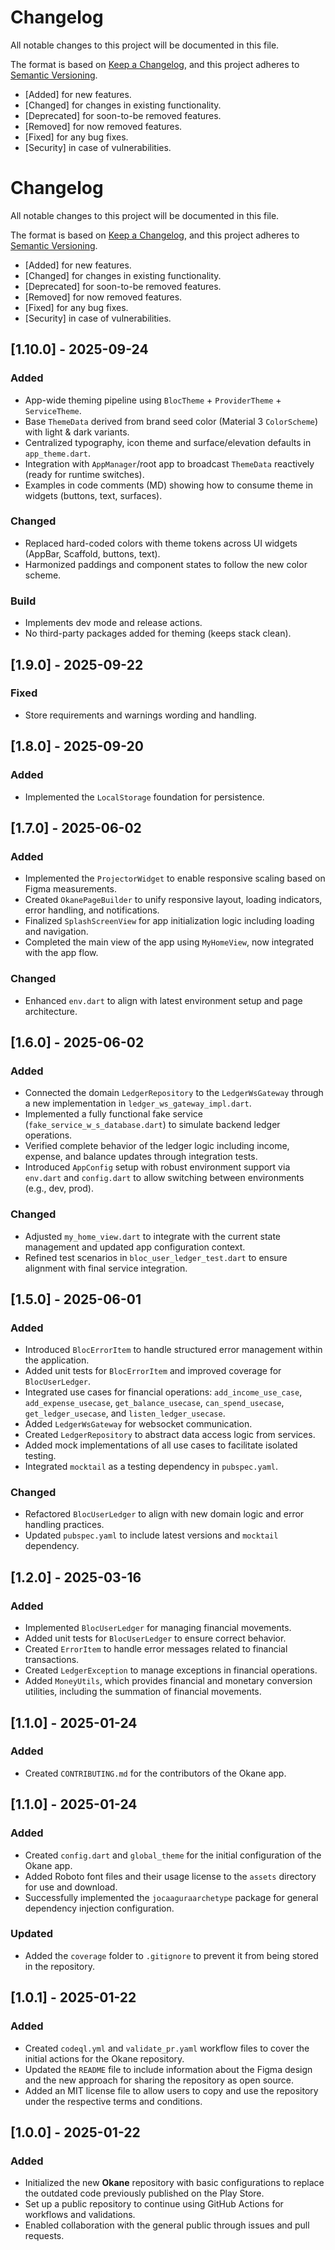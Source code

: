 # Changelog

All notable changes to this project will be documented in this file.

The format is based on [Keep a Changelog](https://keepachangelog.com/en/1.0.0/),
and this project adheres to [Semantic Versioning](https://semver.org/spec/v2.0.0.html).

- [Added] for new features.
- [Changed] for changes in existing functionality.
- [Deprecated] for soon-to-be removed features.
- [Removed] for now removed features.
- [Fixed] for any bug fixes.
- [Security] in case of vulnerabilities.

# Changelog

All notable changes to this project will be documented in this file.

The format is based on [Keep a Changelog](https://keepachangelog.com/en/1.0.0/),
and this project adheres to [Semantic Versioning](https://semver.org/spec/v2.0.0.html).

- [Added] for new features.
- [Changed] for changes in existing functionality.
- [Deprecated] for soon-to-be removed features.
- [Removed] for now removed features.
- [Fixed] for any bug fixes.
- [Security] in case of vulnerabilities.

## [1.10.0] - 2025-09-24

### Added
- App-wide theming pipeline using `BlocTheme` + `ProviderTheme` + `ServiceTheme`.
- Base `ThemeData` derived from brand seed color (Material 3 `ColorScheme`) with light & dark variants.
- Centralized typography, icon theme and surface/elevation defaults in `app_theme.dart`.
- Integration with `AppManager`/root app to broadcast `ThemeData` reactively (ready for runtime switches).
- Examples in code comments (MD) showing how to consume theme in widgets (buttons, text, surfaces).

### Changed
- Replaced hard-coded colors with theme tokens across UI widgets (AppBar, Scaffold, buttons, text).
- Harmonized paddings and component states to follow the new color scheme.

### Build
- Implements dev mode and release actions.
- No third-party packages added for theming (keeps stack clean).

## [1.9.0] - 2025-09-22

### Fixed
- Store requirements and warnings wording and handling.

## [1.8.0] - 2025-09-20

### Added
- Implemented the `LocalStorage` foundation for persistence.

## [1.7.0] - 2025-06-02

### Added

* Implemented the `ProjectorWidget` to enable responsive scaling based on Figma measurements.
* Created `OkanePageBuilder` to unify responsive layout, loading indicators, error handling, and notifications.
* Finalized `SplashScreenView` for app initialization logic including loading and navigation.
* Completed the main view of the app using `MyHomeView`, now integrated with the app flow.

### Changed

* Enhanced `env.dart` to align with latest environment setup and page architecture.

## [1.6.0] - 2025-06-02

### Added

* Connected the domain `LedgerRepository` to the `LedgerWsGateway` through a new implementation in `ledger_ws_gateway_impl.dart`.
* Implemented a fully functional fake service (`fake_service_w_s_database.dart`) to simulate backend ledger operations.
* Verified complete behavior of the ledger logic including income, expense, and balance updates through integration tests.
* Introduced `AppConfig` setup with robust environment support via `env.dart` and `config.dart` to allow switching between environments (e.g., dev, prod).

### Changed

* Adjusted `my_home_view.dart` to integrate with the current state management and updated app configuration context.
* Refined test scenarios in `bloc_user_ledger_test.dart` to ensure alignment with final service integration.



## [1.5.0] - 2025-06-01

### Added

* Introduced `BlocErrorItem` to handle structured error management within the application.
* Added unit tests for `BlocErrorItem` and improved coverage for `BlocUserLedger`.
* Integrated use cases for financial operations: `add_income_use_case`, `add_expense_usecase`, `get_balance_usecase`, `can_spend_usecase`, `get_ledger_usecase`, and `listen_ledger_usecase`.
* Added `LedgerWsGateway` for websocket communication.
* Created `LedgerRepository` to abstract data access logic from services.
* Added mock implementations of all use cases to facilitate isolated testing.
* Integrated `mocktail` as a testing dependency in `pubspec.yaml`.

### Changed

* Refactored `BlocUserLedger` to align with new domain logic and error handling practices.
* Updated `pubspec.yaml` to include latest versions and `mocktail` dependency.

## [1.2.0] - 2025-03-16

### Added
- Implemented `BlocUserLedger` for managing financial movements.
- Added unit tests for `BlocUserLedger` to ensure correct behavior.
- Created `ErrorItem` to handle error messages related to financial transactions.
- Created `LedgerException` to manage exceptions in financial operations.
- Added `MoneyUtils`, which provides financial and monetary conversion utilities, including the summation of financial movements.

## [1.1.0] - 2025-01-24

### Added
- Created `CONTRIBUTING.md` for the contributors of the Okane app.

## [1.1.0] - 2025-01-24

### Added
- Created `config.dart` and `global_theme` for the initial configuration of the Okane app.
- Added Roboto font files and their usage license to the `assets` directory for use and download.
- Successfully implemented the `jocaaguraarchetype` package for general dependency injection configuration.

### Updated
- Added the `coverage` folder to `.gitignore` to prevent it from being stored in the repository.

## [1.0.1] - 2025-01-22

### Added
- Created `codeql.yml` and `validate_pr.yaml` workflow files to cover the initial actions for the Okane repository.
- Updated the `README` file to include information about the Figma design and the new approach for sharing the repository as open source.
- Added an MIT license file to allow users to copy and use the repository under the respective terms and conditions.

## [1.0.0] - 2025-01-22

### Added
- Initialized the new **Okane** repository with basic configurations to replace the outdated code previously published on the Play Store.
- Set up a public repository to continue using GitHub Actions for workflows and validations.
- Enabled collaboration with the general public through issues and pull requests.

